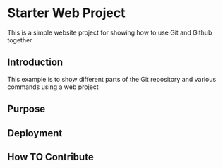 # Starter Web Project
This is a simple website project for showing how to use Git and Github together
## Introduction
This example is to show different parts of the Git repository and various commands using a web project
## Purpose
## Deployment
## How TO Contribute